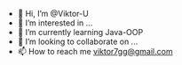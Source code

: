 - 👋 Hi, I’m @Viktor-U
- 👀 I’m interested in ...
- 🌱 I’m currently learning Java-OOP
- 💞️ I’m looking to collaborate on ...
- 📫 How to reach me viktor7gg@gmail.com

<!---
Viktor-U/Viktor-U is a ✨ special ✨ repository because its `README.md` (this file) appears on your GitHub profile.
You can click the Preview link to take a look at your changes.
--->
